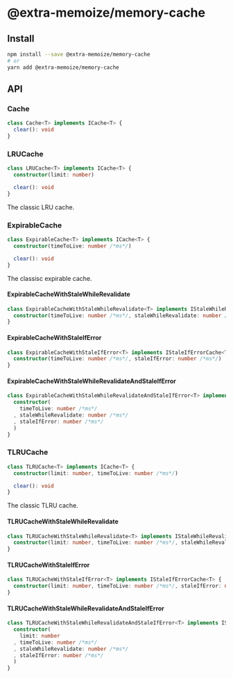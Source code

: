 # @extra-memoize/memory-cache
## Install
```sh
npm install --save @extra-memoize/memory-cache
# or
yarn add @extra-memoize/memory-cache
```

## API
### Cache
```ts
class Cache<T> implements ICache<T> {
  clear(): void
}
```

### LRUCache
```ts
class LRUCache<T> implements ICache<T> {
  constructor(limit: number)

  clear(): void
}
```

The classic LRU cache.

### ExpirableCache
```ts
class ExpirableCache<T> implements ICache<T> {
  constructor(timeToLive: number /*ms*/)

  clear(): void
}
```

The classisc expirable cache.

#### ExpirableCacheWithStaleWhileRevalidate
```ts
class ExpirableCacheWithStaleWhileRevalidate<T> implements IStaleWhileRevalidateCache<T> {
  constructor(timeToLive: number /*ms*/, staleWhileRevalidate: number /*ms*/)
}
```

#### ExpirableCacheWithStaleIfError
```ts
class ExpirableCacheWithStaleIfError<T> implements IStaleIfErrorCache<T> {
  constructor(timeToLive: number /*ms*/, staleIfError: number /*ms*/)
}
```

#### ExpirableCacheWithStaleWhileRevalidateAndStaleIfError
```ts
class ExpirableCacheWithStaleWhileRevalidateAndStaleIfError<T> implements IStaleWhileRevalidateAndStaleIfErrorCache<T> {
  constructor(
    timeToLive: number /*ms*/
  , staleWhileRevalidate: number /*ms*/
  , staleIfError: number /*ms*/
  )
}
```

### TLRUCache
```ts
class TLRUCache<T> implements ICache<T> {
  constructor(limit: number, timeToLive: number /*ms*/)

  clear(): void
}
```

The classic TLRU cache.

#### TLRUCacheWithStaleWhileRevalidate
```ts
class TLRUCacheWithStaleWhileRevalidate<T> implements IStaleWhileRevalidateCache<T> {
  constructor(limit: number, timeToLive: number /*ms*/, staleWhileRevalidate: number /*ms*/)
}
```

#### TLRUCacheWithStaleIfError
```ts
class TLRUCacheWithStaleIfError<T> implements IStaleIfErrorCache<T> {
  constructor(limit: number, timeToLive: number /*ms*/, staleIfError: number /*ms*/)
}
```

#### TLRUCacheWithStaleWhileRevalidateAndStaleIfError
```ts
class TLRUCacheWithStaleWhileRevalidateAndStaleIfError<T> implements IStaleWhileRevalidateAndStaleIfErrorCache<T> {
  constructor(
    limit: number
  , timeToLive: number /*ms*/
  , staleWhileRevalidate: number /*ms*/
  , staleIfError: number /*ms*/
  )
}
```
